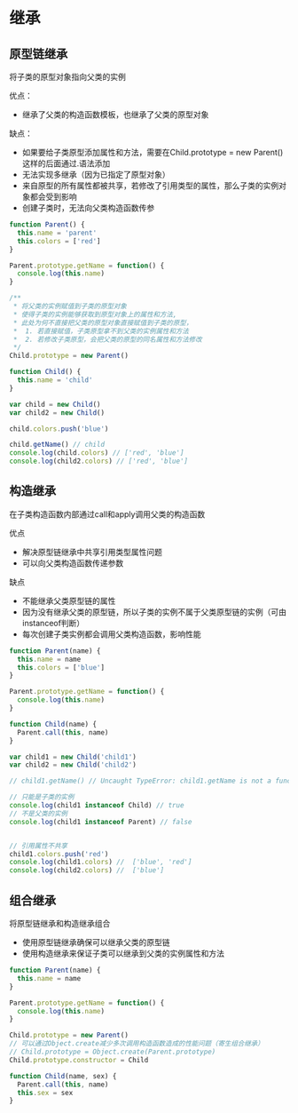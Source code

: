 # 继承

## 原型链继承

将子类的原型对象指向父类的实例

优点：

  * 继承了父类的构造函数模板，也继承了父类的原型对象

缺点：

* 如果要给子类原型添加属性和方法，需要在Child.prototype = new Parent()这样的后面通过.语法添加
* 无法实现多继承（因为已指定了原型对象）
* 来自原型的所有属性都被共享，若修改了引用类型的属性，那么子类的实例对象都会受到影响
* 创建子类时，无法向父类构造函数传参

```javascript
function Parent() {
  this.name = 'parent'
  this.colors = ['red']
}

Parent.prototype.getName = function() {
  console.log(this.name)
}

/**
 * 将父类的实例赋值到子类的原型对象
 * 使得子类的实例能够获取到原型对象上的属性和方法,
 * 此处为何不直接把父类的原型对象直接赋值到子类的原型，
 *  1. 若直接赋值，子类原型拿不到父类的实例属性和方法
 *  2. 若修改子类原型，会把父类的原型的同名属性和方法修改
 */
Child.prototype = new Parent()

function Child() {
  this.name = 'child'
}

var child = new Child()
var child2 = new Child()

child.colors.push('blue')

child.getName() // child
console.log(child.colors) // ['red', 'blue']
console.log(child2.colors) // ['red', 'blue']
```


## 构造继承

在子类构造函数内部通过call和apply调用父类的构造函数

优点

* 解决原型链继承中共享引用类型属性问题
* 可以向父类构造函数传递参数

缺点

* 不能继承父类原型链的属性
* 因为没有继承父类的原型链，所以子类的实例不属于父类原型链的实例（可由instanceof判断）
* 每次创建子类实例都会调用父类构造函数，影响性能

```javascript
function Parent(name) {
  this.name = name
  this.colors = ['blue']
}

Parent.prototype.getName = function() {
  console.log(this.name)
} 

function Child(name) {
  Parent.call(this, name)
}

var child1 = new Child('child1')
var child2 = new Child('child2')

// child1.getName() // Uncaught TypeError: child1.getName is not a function

// 只能是子类的实例
console.log(child1 instanceof Child) // true
// 不是父类的实例
console.log(child1 instanceof Parent) // false


// 引用属性不共享
child1.colors.push('red')
console.log(child1.colors) //  ['blue', 'red']
console.log(child2.colors) //  ['blue']
```

## 组合继承

将原型链继承和构造继承组合
* 使用原型链继承确保可以继承父类的原型链
* 使用构造继承来保证子类可以继承到父类的实例属性和方法

```javascript
function Parent(name) {
  this.name = name
}

Parent.prototype.getName = function() {
  console.log(this.name)
}

Child.prototype = new Parent()
// 可以通过Object.create减少多次调用构造函数造成的性能问题（寄生组合继承）
// Child.prototype = Object.create(Parent.prototype)
Child.prototype.constructor = Child

function Child(name, sex) {
  Parent.call(this, name)
  this.sex = sex
}



```
